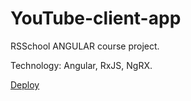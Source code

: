 # YouTube-client-app
RSSchool ANGULAR course project.

Technology:
Angular, RxJS, NgRX.

[Deploy](https://olgasavitsk-youtube-client.netlify.app)
